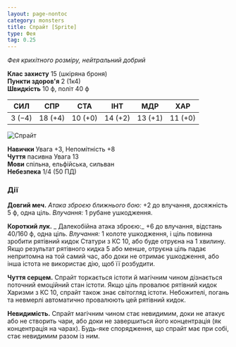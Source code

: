 ```yaml
---
layout: page-nontoc
category: monsters
title: Спрайт [Sprite]
type: Фея
tag: 0.25
---
```


_Фея крихітного розміру, нейтральний добрий_

**Клас захисту** 15 (шкіряна броня)    
**Пункти здоров'я** 2 (1к4)    
**Швидкість** 10 ф, політ 40 ф

| СИЛ    | СПР     | СТА     | ІНТ     | МДР     | ХАР     |
| ------ | ------- | ------- | ------- | ------- | ------- |
| 3 (−4) | 18 (+4) | 10 (+0) | 14 (+2) | 13 (+1) | 11 (+0) |

![Спрайт](https://www.dndbeyond.com/avatars/thumbnails/30835/934/1000/1000/638063924408565694.png)

**Навички** Увага +3, Непомітність +8    
**Чуття** пасивна Увага 13    
**Мови** спільна, ельфійська, сильван    
**Небезпека** 1/4 (50 ПД)

### Дії
**Довгий меч.** _Атака зброєю ближнього бою:_ +2 до влучання, досяжність 5 ф, одна ціль. _Влучання:_ 1 рубане ушкодження.    

**Короткий лук.** _ Далекобійна атака зброєю:_ +6 до влучання, відстань 40/160 ф, одна ціль. _Влучання:_ 1 колоте ушкодження, і ціль повинна зробити рятівний кидок Статури з КС 10, або буде отруєна на 1 хвилину. Якщо результат рятівного кидка 5 або менше, отруєна ціль падає непритомна на той самий час, або доки не отримає ушкодження, або інша істота не використає дію, щоб її розбудити.    

**Чуття серцем.** Спрайт торкається істоти й магічним чином дізнається поточний емоційний стан істоти. Якщо ціль провалює рятівний кидок Харизми з КС 10, спрайт також знає світогляд істоти. Небожителі, погань та невмерлі автоматично провалюють цей рятівний кидок.    

**Невидимість.** Спрайт магічним чином стає невидимим, доки не атакує або не створить чари, або доки не завершиться його концентрація (як концентрація на чарах). Будь-яке спорядження, що спрайт має при собі, стає невидимим разом із ним.
